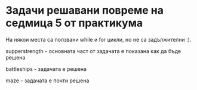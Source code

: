 # Задачи решавани повреме на седмица 5 от практикума

На някои места са ползвани while и for цикли, но не са задължителни :).

supperstrength - основната част от задачата е показана как да бъде решена

battleships - задачата е решена

maze - задачата е почти решена
